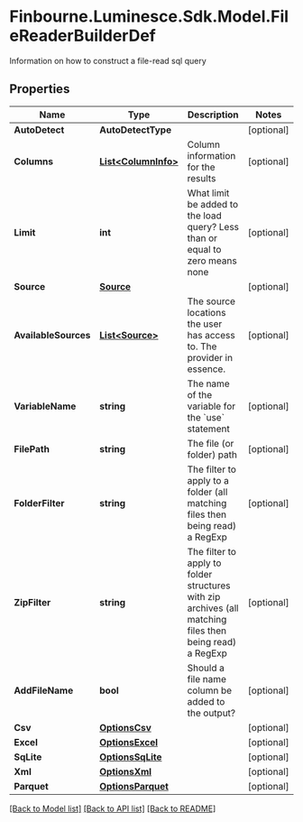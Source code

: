# Finbourne.Luminesce.Sdk.Model.FileReaderBuilderDef
Information on how to construct a file-read sql query

## Properties

Name | Type | Description | Notes
------------ | ------------- | ------------- | -------------
**AutoDetect** | **AutoDetectType** |  | [optional] 
**Columns** | [**List&lt;ColumnInfo&gt;**](ColumnInfo.md) | Column information for the results | [optional] 
**Limit** | **int** | What limit be added to the load query?  Less than or equal to zero means none | [optional] 
**Source** | [**Source**](Source.md) |  | [optional] 
**AvailableSources** | [**List&lt;Source&gt;**](Source.md) | The source locations the user has access to.  The provider in essence. | [optional] 
**VariableName** | **string** | The name of the variable for the &#x60;use&#x60; statement | [optional] 
**FilePath** | **string** | The file (or folder) path | [optional] 
**FolderFilter** | **string** | The filter to apply to a folder (all matching files then being read) a RegExp | [optional] 
**ZipFilter** | **string** | The filter to apply to folder structures with zip archives (all matching files then being read) a RegExp | [optional] 
**AddFileName** | **bool** | Should a file name column be added to the output? | [optional] 
**Csv** | [**OptionsCsv**](OptionsCsv.md) |  | [optional] 
**Excel** | [**OptionsExcel**](OptionsExcel.md) |  | [optional] 
**SqLite** | [**OptionsSqLite**](OptionsSqLite.md) |  | [optional] 
**Xml** | [**OptionsXml**](OptionsXml.md) |  | [optional] 
**Parquet** | [**OptionsParquet**](OptionsParquet.md) |  | [optional] 

[[Back to Model list]](../README.md#documentation-for-models) [[Back to API list]](../README.md#documentation-for-api-endpoints) [[Back to README]](../README.md)

